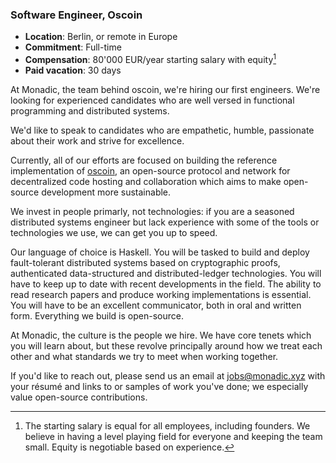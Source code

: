 ### Software Engineer, Oscoin

* **Location**: Berlin, or remote in Europe
* **Commitment**: Full-time
* **Compensation**: 80'000 EUR/year starting salary with equity[^1]
* **Paid vacation**: 30 days

At Monadic, the team behind oscoin, we're hiring our first engineers. We're
looking for experienced candidates who are well versed in functional
programming and distributed systems.

We'd like to speak to candidates who are empathetic, humble, passionate about
their work and strive for excellence.

Currently, all of our efforts are focused on building the reference
implementation of [oscoin](http://oscoin.io), an open-source protocol and
network for decentralized code hosting and collaboration which aims to make
open-source development more sustainable.

We invest in people primarly, not technologies: if you are a seasoned
distributed systems engineer but lack experience with some of the tools or
technologies we use, we can get you up to speed.

Our language of choice is Haskell. You will be tasked to build and deploy
fault-tolerant distributed systems based on cryptographic proofs, authenticated
data-structured and distributed-ledger technologies. You will have to keep up
to date with recent developments in the field. The ability to read research
papers and produce working implementations is essential. You will have to be an
excellent communicator, both in oral and written form. Everything we build is
open-source.

At Monadic, the culture is the people we hire. We have core tenets which you
will learn about, but these revolve principally around how we treat each other
and what standards we try to meet when working together.

If you'd like to reach out, please send us an email at <jobs@monadic.xyz> with
your résumé and links to or samples of work you've done; we especially value
open-source contributions.

[^1]: The starting salary is equal for all employees, including founders. We
  believe in having a level playing field for everyone and keeping the team
  small. Equity is negotiable based on experience.
